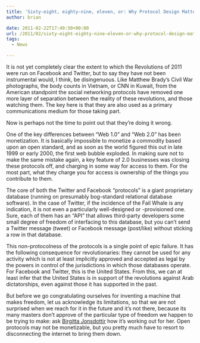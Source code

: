 ```yaml
---
title: 'Sixty-eight, eighty-nine, eleven, or: Why Protocol Design Matters'
author: brian

date: 2011-02-22T17:49:50+00:00
url: /2011/02/sixty-eight-eighty-nine-eleven-or-why-protocol-design-matters/
tags:
  - News

---
```

It is not yet completely clear the extent to which the Revolutions of 2011 were run on Facebook and Twitter, but to say they have not been instrumental would, I think, be disingenuous. Like Matthew Brady&#8217;s Civil War photographs, the body counts in Vietnam, or CNN in Kuwait, from the American standpoint the social networking protocols have removed one more layer of separation between the reality of these revolutions, and those watching them. The key here is that they are also used as a primary communications medium for those taking part.

Now is perhaps not the time to point out that they&#8217;re doing it wrong.

<!--more-->One of the key differences between &#8220;Web 1.0&#8221; and &#8220;Web 2.0&#8221; has been monetization. It is basically impossible to monetize a commodity based upon an open standard, and as soon as the world figured this out in late 1999 or early 2000, the first web bubble exploded. In making sure not to make the same mistake again, a key feature of 2.0 businesses was closing these protocols off, and charging in some way for access to them. For the most part, what they charge you for access is ownership of the things you contribute to them.

The core of both the Twitter and Facebook &#8220;protocols&#8221; is a giant proprietary database (running on presumably bog-standard relational database software). In the case of Twitter, if the incidence of the Fail Whale is any indication, it is not even a particularly well-designed or -provisioned one. Sure, each of them has an &#8220;API&#8221; that allows third-party developers some small degree of freedom of interfacing to this database, but you can&#8217;t send a Twitter message (tweet) or Facebook message (post/like) without sticking a row in that database.

This non-protocolness of the protocols is a single point of epic failure. It has the following consequence for revolutionaries: they cannot be used for any activity which is not at least implicitly approved and accepted as legal by the powers in control of the jurisdictions in which those databases operate. For Facebook and Twitter, this is the United States. From this, we can at least infer that the United States is in support of the revolutions against Arab dictatorships, even against those it has supported in the past.

But before we go congratulating ourselves for inventing a machine that makes freedom, let us acknowledge its limitations, so that we are not surprised when we reach for it in the future and it&#8217;s not there, because its many masters don&#8217;t approve of the particular type of freedom we happen to be trying to make: ask [Birgitta Jonsdottir][1] how it&#8217;s working out for her. Open protocols may not be monetizable, but you pretty much have to resort to disconnecting the internet to bring them down.

 [1]: http://twitter.com/#!/birgittaj